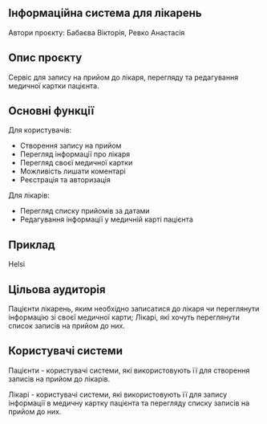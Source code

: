 ## Інформаційна система для лікарень

Автори проєкту: Бабаєва Вікторія, Ревко Анастасія

## Опис проєкту

Сервіс для запису на прийом до лікаря, перегляду та редагування медичної картки пацієнта.

## Основні функції

Для користувачів: 
- Створення запису на прийом
- Перегляд інформації про лікаря
-  Перегляд своєї медичної картки
- Можливість лишати коментарі 
- Реєстрація та авторизація 

Для лікарів:
- Перегляд списку прийомів за датами
- Редагування інформації у медичній карті пацієнта

## Приклад
Helsi

## Цільова аудиторія

Пацієнти лікарень, яким необхідно записатися до лікаря чи переглянути інформацію зі своєї медичної карти;
Лікарі, які хочуть переглянути список записів на прийом до них.

## Користувачі системи

Пацієнти - користувачі системи, які використовують її для створення записів на прийом до лікарів.

Лікарі - користувачі системи, які використовують її для запису інформації в медичну картку пацієнта та перегляду списку записів на прийом до них.
